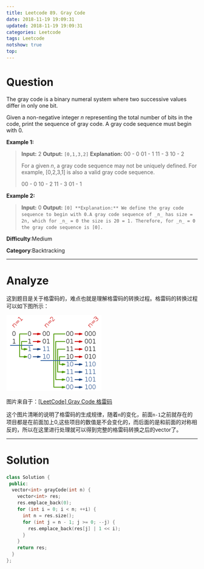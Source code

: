 ```yaml
---
title: Leetcode 89. Gray Code
date: 2018-11-19 19:09:31
updated: 2018-11-19 19:09:31
categories: Leetcode
tags: Leetcode
notshow: true
top:
---
```


# Question

The gray code is a binary numeral system where two successive values differ in only one bit.

Given a non-negative integer  _n_  representing the total number of bits in the code, print the sequence of gray code. A gray code sequence must begin with 0.

**Example 1:**

> **Input:** 2
**Output:** `[0,1,3,2]`
**Explanation:**
00 - 0
01 - 1
11 - 3
10 - 2
>
> For a given _n_, a gray code sequence may not be uniquely defined.
For example, [0,2,3,1] is also a valid gray code sequence.
>
>00 - 0
10 - 2
11 - 3
01 - 1

**Example 2:**

> **Input:** 0
> **Output:** `[0]
> **Explanation:** We define the gray code sequence to begin with 0.A gray code sequence of _n_ has size = 2n, which for _n_ = 0 the size is 20 = 1. Therefore, for _n_ = 0 the gray code sequence is [0].`

**Difficulty**:Medium

**Category**:Backtracking

<!-- more -->

------------

# Analyze

这到题目是关于格雷码的，难点也就是理解格雷码的转换过程。格雷码的转换过程可以如下图所示：

![](/images/in-post/2018-11-19-Leetcode-89-Gray-Code/2018-11-19-20-34-15.png)

图片来自于：[[LeetCode] Gray Code 格雷码](http://www.cnblogs.com/grandyang/p/4315649.html)

这个图片清晰的说明了格雷码的生成规律，随着`n`的变化，前面`n-1`之前就存在的项目都是在前面加上0,这些项目的数值是不会变化的，而后面的是和前面的对称相反的，所以在这里进行处理就可以得到完整的格雷码转换之后的vector了。

------------

# Solution

```cpp
class Solution {
 public:
  vector<int> grayCode(int n) {
    vector<int> res;
    res.emplace_back(0);
    for (int i = 0; i < n; ++i) {
      int n = res.size();
      for (int j = n - 1; j >= 0; --j) {
        res.emplace_back(res[j] | 1 << i);
      }
    }
    return res;
  }
};
```